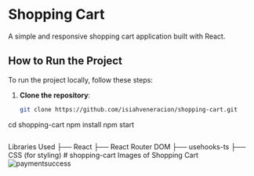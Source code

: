 # Shopping Cart

A simple and responsive shopping cart application built with React.

## How to Run the Project

To run the project locally, follow these steps:

1. **Clone the repository**:

   ```bash
   git clone https://github.com/isiahveneracion/shopping-cart.git

   ```

cd shopping-cart
npm install
npm start

```

```

Libraries Used
├── React
├── React Router DOM
├── usehooks-ts
├── CSS (for styling)
#   s h o p p i n g - c a r t 
 
 
Images of Shopping Cart
![paymentsuccess](https://github.com/user-attachments/assets/261980db-1585-4445-870a-133152db3a31)
